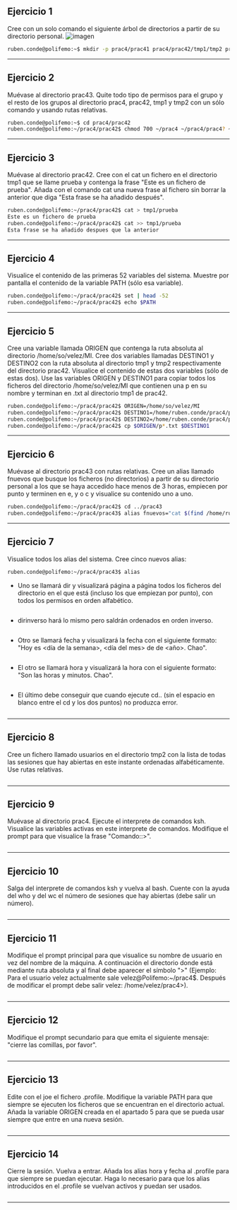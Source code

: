 ## Ejercicio 1
Cree con un solo comando el siguiente árbol de directorios a partir de su directorio personal.
![imagen](https://github.com/user-attachments/assets/15feb20b-63e2-4e06-966c-3d956d18fd8e)

```bash
ruben.conde@polifemo:~$ mkdir -p prac4/prac41 prac4/prac42/tmp1/tmp2 prac4/prac43

```
---

## Ejercicio 2
Muévase al directorio prac43. Quite todo tipo de permisos para el grupo y el resto de los grupos al directorio prac4, prac42, tmp1 y tmp2 con un sólo comando y usando rutas relativas.
```bash
ruben.conde@polifemo:~$ cd prac4/prac42
ruben.conde@polifemo:~/prac4/prac42$ chmod 700 ~/prac4 ~/prac4/prac4? ~/prac4/prac42/tmp1 ~/prac4/prac42/tmp1/tmp2

```
---

## Ejercicio 3
Muévase al directorio prac42. Cree con el cat un fichero en el directorio tmp1 que se llame prueba y contenga la frase "Este es un fichero de prueba". Añada con el comando cat una nueva frase al fichero sin borrar la anterior que diga "Esta frase se ha añadido después".
```bash
ruben.conde@polifemo:~/prac4/prac42$ cat > tmp1/prueba
Este es un fichero de prueba
ruben.conde@polifemo:~/prac4/prac42$ cat >> tmp1/prueba 
Esta frase se ha añadido despues que la anterior


```
---

## Ejercicio 4
Visualice el contenido de las primeras 52 variables del sistema. Muestre por pantalla el contenido de la variable PATH (sólo esa variable).
```bash
ruben.conde@polifemo:~/prac4/prac42$ set | head -52
ruben.conde@polifemo:~/prac4/prac42$ echo $PATH

```
---

## Ejercicio 5
Cree una variable llamada ORIGEN que contenga la ruta absoluta al directorio /home/so/velez/MI. Cree dos variables llamadas DESTINO1 y DESTINO2 con la ruta absoluta al directorio tmp1 y tmp2 respectivamente del directorio prac42. Visualice el contenido de estas dos variables (sólo de estas dos). Use las variables ORIGEN y DESTINO1 para copiar todos los ficheros del directorio /home/so/velez/MI que contienen una p en su nombre y terminan en .txt al directorio tmp1 de prac42.
```bash
ruben.conde@polifemo:~/prac4/prac42$ ORIGEN=/home/so/velez/MI
ruben.conde@polifemo:~/prac4/prac42$ DESTINO1=/home/ruben.conde/prac4/prac42/tmp1
ruben.conde@polifemo:~/prac4/prac42$ DESTINO2=/home/ruben.conde/prac4/prac42/tmp1/tmp2
ruben.conde@polifemo:~/prac4/prac42$ cp $ORIGEN/p*.txt $DESTINO1
```
---

## Ejercicio 6
Muévase al directorio prac43 con rutas relativas. Cree un alias llamado fnuevos que busque los ficheros (no directorios) a partir de su directorio personal a los que se haya accedido hace menos de 3 horas, empiecen por punto y terminen en e, y o c y visualice su contenido uno a uno.
```bash
ruben.conde@polifemo:~/prac4/prac42$ cd ../prac43
ruben.conde@polifemo:~/prac4/prac43$ alias fnuevos="cat $(find /home/ruben.conde/ -name ".*[eyc]" -amin -180)"

```
---

## Ejercicio 7

Visualice todos los alias del sistema. Cree cinco nuevos alias:
  ```bash
  ruben.conde@polifemo:~/prac4/prac43$ alias
  ```
- Uno se llamará dir y visualizará página a página todos los ficheros del directorio en el que está (incluso los que empiezan por punto), con todos los permisos en orden alfabético.
  ```bash

  ```
- dirinverso hará lo mismo pero saldrán ordenados en orden inverso.
  ```bash

  ```
- Otro se llamará fecha y visualizará la fecha con el siguiente formato: "Hoy es <día de la semana>, <día del mes> de <mes> de <año>. Chao".
  ```bash

  ```
- El otro se llamará hora y visualizará la hora con el siguiente formato: "Son las <hora> horas y <minuto> minutos. Chao".
  ```bash

  ```
- El último debe conseguir que cuando ejecute cd.. (sin el espacio en blanco entre el cd y los dos puntos) no produzca error.
```bash

```
---

## Ejercicio 8
Cree un fichero llamado usuarios en el directorio tmp2 con la lista de todas las sesiones que hay abiertas en este instante ordenadas alfabéticamente. Use rutas relativas.
```bash

```
---

## Ejercicio 9
Muévase al directorio prac4. Ejecute el interprete de comandos ksh. Visualice las variables activas en este interprete de comandos. Modifique el prompt para que visualice la frase "Comando::>".
```bash

```
---

## Ejercicio 10
Salga del interprete de comandos ksh y vuelva al bash. Cuente con la ayuda del who y del wc el número de sesiones que hay abiertas (debe salir un número).
```bash

```
---

## Ejercicio 11
Modifique el prompt principal para que visualice su nombre de usuario en vez del nombre de la máquina. A continuación el directorio donde está mediante ruta absoluta y al final debe aparecer el símbolo ">" (Ejemplo: Para el usuario velez actualmente sale velez@Polifemo:~/prac4$. Después de modificar el prompt debe salir velez: /home/velez/prac4>).
```bash

```
---

## Ejercicio 12
Modifique el prompt secundario para que emita el siguiente mensaje: "cierre las comillas, por favor".
```bash

```
---

## Ejercicio 13
Edite con el joe el fichero .profile. Modifique la variable PATH para que siempre se ejecuten los ficheros que se encuentran en el directorio actual. Añada la variable ORIGEN creada en el apartado 5 para que se pueda usar siempre que entre en una nueva sesión.
```bash

```
---

## Ejercicio 14
Cierre la sesión. Vuelva a entrar. Añada los alias hora y fecha al .profile para que siempre se puedan ejecutar. Haga lo necesario para que los alias introducidos en el .profile se vuelvan activos y puedan ser usados.
```bash

```
---

